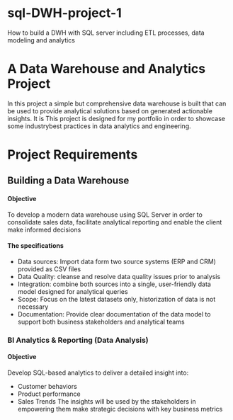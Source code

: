 # sql-DWH-project-1
How to build a DWH with SQL server including ETL processes, data modeling and analytics

# A Data Warehouse and Analytics Project

In this project a simple but comprehensive data warehouse is built that can be used to provide analytical solutions based on generated actionable insights. It is This project is designed for my portfolio in order to showcase some industrybest practices in data analytics and engineering.

# Project Requirements
## Building a Data Warehouse
#### Objective
To develop a modern data warehouse using SQL Server in order to consolidate sales data, facilitate analytical reporting and enable the client make informed decisions

#### The specifications
-	Data sources: Import data form two source systems (ERP and CRM) provided as CSV files
-	Data Quality: cleanse and resolve data quality issues prior to analysis
-	Integration: combine both sources into a single, user-friendly data model designed for analytical queries
-	Scope: Focus on the latest datasets only, historization of data is not necessary
-	Documentation: Provide clear documentation of the data model to support both business stakeholders and analytical teams


### BI Analytics & Reporting (Data Analysis)
#### Objective
Develop SQL-based analytics to deliver a detailed insight into:
-	Customer behaviors
-	Product performance
-	Sales Trends
The insights will be used by the stakeholders in empowering them make strategic decisions with key business metrics

 
